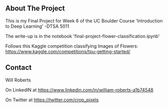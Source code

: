 ## About The Project

This is my Final Project for Week 6 of the UC Boulder Course 'Introduction to Deep Learning' -DTSA 5011

The write-up is in the notebook 'final-project-flower-classification.ipynb'

Follows this Kaggle competition classifying Images of Flowers:
https://www.kaggle.com/competitions/tpu-getting-started/


## Contact

Will Roberts

On LinkedIN at https://www.linkedin.com/in/william-roberts-a1b74548

On Twitter at https://twitter.com/crop_pixels

